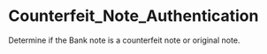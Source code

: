 # Counterfeit_Note_Authentication
Determine if the Bank note is a counterfeit note or original note.
